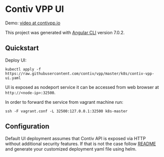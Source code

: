 # Contiv VPP UI

Demo: [video at contivpp.io](https://contivpp.io/docs/concepts/contivpp-io-demo-ui/)

This project was generated with [Angular CLI](https://github.com/angular/angular-cli) version 7.0.2.

## Quickstart

Deploy UI:
```
kubectl apply -f https://raw.githubusercontent.com/contiv/vpp/master/k8s/contiv-vpp-ui.yaml
```

UI is exposed as nodeport service it can be accessed from web browser at `http://<node-ip>:32500`.

In order to forward the service from vagrant machine run:

```
ssh -F vagrant.conf -L 32500:127.0.0.1:32500 k8s-master
```

## Configuration

Default UI deployment assumes that Contiv API is exposed via HTTP without additional security features.
If that is not the case follow [README](../k8s/contiv-vpp-ui/README.md) and generate your customized
deployment yaml file using helm.
